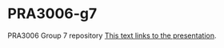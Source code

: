 # PRA3006-g7
PRA3006 Group 7 repository
[This text links to the presentation](https://docs.google.com/presentation/d/1_JjX-YEpgL96Sus5bmpmvCD-KjhQi4Jq9epdjg6x-wI/edit?slide=id.g39efd8b0f6b_8_3#slide=id.g39efd8b0f6b_8_3).
